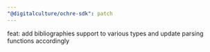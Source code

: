 ```yaml
---
"@digitalculture/ochre-sdk": patch
---
```


feat: add bibliographies support to various types and update parsing functions accordingly
